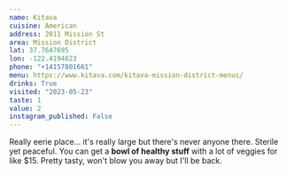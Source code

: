 ```yaml
---
name: Kitava
cuisine: American
address: 2011 Mission St
area: Mission District
lat: 37.7647695
lon: -122.4194823
phone: "+14157801661"
menu: https://www.kitava.com/kitava-mission-district-menus/
drinks: True
visited: "2023-05-23"
taste: 1
value: 2
instagram_published: False
---
```


Really eerie place... it's really large but there's never anyone there. Sterile yet peaceful. You can get a **bowl of healthy stuff** with a lot of veggies for like $15. Pretty tasty, won't blow you away but I'll be back.

